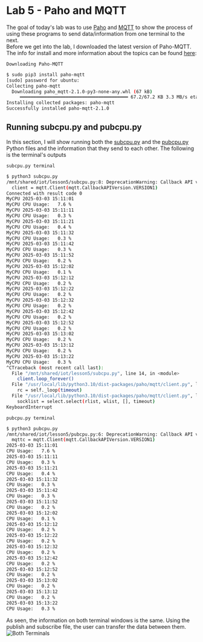 # Lab 5 - Paho and MQTT
The goal of today's lab was to use [Paho](https://wiki.eclipse.org/Paho/) and [MQTT](https://www.youtube.com/watch?v=t5b7gGYAezQ) to show the process of using these programs to send data/information from one terminal to
the next.  
Before we get into the lab, I downloaded the latest version of Paho-MQTT. The info for install and more information about the topics can be found [here](https://github.com/kevinwlu/iot/tree/master/lesson5):

`Downloading Paho-MQTT`
```sh
$ sudo pip3 install paho-mqtt
[sudo] password for ubuntu: 
Collecting paho-mqtt
  Downloading paho_mqtt-2.1.0-py3-none-any.whl (67 kB)
     ━━━━━━━━━━━━━━━━━━━━━━━━━━━━━━━━━━━━━━━━ 67.2/67.2 KB 3.3 MB/s eta 0:00:00
Installing collected packages: paho-mqtt
Successfully installed paho-mqtt-2.1.0
```

## Running subcpu.py and pubcpu.py
In this section, I will show running both the [subcpu.py]() and the [pubcpu.py]() Python files and the information that they send to each other. The following is the terminal's outputs

`subcpu.py terminal`
```sh
$ python3 subcpu.py 
/mnt/shared/iot/lesson5/subcpu.py:8: DeprecationWarning: Callback API version 1 is deprecated, update to latest version
  client = mqtt.Client(mqtt.CallbackAPIVersion.VERSION1)
Connected with result code 0
MyCPU 2025-03-03 15:11:01
MyCPU CPU Usage:   7.6 %
MyCPU 2025-03-03 15:11:11
MyCPU CPU Usage:   0.3 %
MyCPU 2025-03-03 15:11:21
MyCPU CPU Usage:   0.4 %
MyCPU 2025-03-03 15:11:32
MyCPU CPU Usage:   0.3 %
MyCPU 2025-03-03 15:11:42
MyCPU CPU Usage:   0.3 %
MyCPU 2025-03-03 15:11:52
MyCPU CPU Usage:   0.2 %
MyCPU 2025-03-03 15:12:02
MyCPU CPU Usage:   0.1 %
MyCPU 2025-03-03 15:12:12
MyCPU CPU Usage:   0.2 %
MyCPU 2025-03-03 15:12:22
MyCPU CPU Usage:   0.2 %
MyCPU 2025-03-03 15:12:32
MyCPU CPU Usage:   0.2 %
MyCPU 2025-03-03 15:12:42
MyCPU CPU Usage:   0.2 %
MyCPU 2025-03-03 15:12:52
MyCPU CPU Usage:   0.2 %
MyCPU 2025-03-03 15:13:02
MyCPU CPU Usage:   0.2 %
MyCPU 2025-03-03 15:13:12
MyCPU CPU Usage:   0.2 %
MyCPU 2025-03-03 15:13:22
MyCPU CPU Usage:   0.3 %
^CTraceback (most recent call last):
  File "/mnt/shared/iot/lesson5/subcpu.py", line 14, in <module>
    client.loop_forever()
  File "/usr/local/lib/python3.10/dist-packages/paho/mqtt/client.py", line 2297, in loop_forever
    rc = self._loop(timeout)
  File "/usr/local/lib/python3.10/dist-packages/paho/mqtt/client.py", line 1663, in _loop
    socklist = select.select(rlist, wlist, [], timeout)
KeyboardInterrupt
```

`pubcpu.py terminal`
```sh
$ python3 pubcpu.py 
/mnt/shared/iot/lesson5/pubcpu.py:6: DeprecationWarning: Callback API version 1 is deprecated, update to latest version
  mqttc = mqtt.Client(mqtt.CallbackAPIVersion.VERSION1)
2025-03-03 15:11:01
CPU Usage:   7.6 %
2025-03-03 15:11:11
CPU Usage:   0.3 %
2025-03-03 15:11:21
CPU Usage:   0.4 %
2025-03-03 15:11:32
CPU Usage:   0.3 %
2025-03-03 15:11:42
CPU Usage:   0.3 %
2025-03-03 15:11:52
CPU Usage:   0.2 %
2025-03-03 15:12:02
CPU Usage:   0.1 %
2025-03-03 15:12:12
CPU Usage:   0.2 %
2025-03-03 15:12:22
CPU Usage:   0.2 %
2025-03-03 15:12:32
CPU Usage:   0.2 %
2025-03-03 15:12:42
CPU Usage:   0.2 %
2025-03-03 15:12:52
CPU Usage:   0.2 %
2025-03-03 15:13:02
CPU Usage:   0.2 %
2025-03-03 15:13:12
CPU Usage:   0.2 %
2025-03-03 15:13:22
CPU Usage:   0.3 %
```
As seen, the information on both terminal windows is the same. Using the publish and subscribe file, the user can transfer the data between them.  
![Both Terminals](https://github.com/user-attachments/assets/56b66e16-b87e-41a4-990e-65cea9c873a4)




